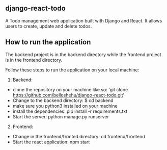 ## django-react-todo
A Todo management web application built with Django and React. It allows users to create, update and delete todos. 

## How to run the application
The backend project is in the backend directory while the frontend project is in the frontend directory. 

Follow these steps to run the application on your local machine:
1. Backend:
* clone the repository on your machine like so:
 'git clone https://github.com/belloshehu/django-react-todo.git'
* Change to the backend directory:
 $ cd backend
* make sure you python3 installed on your machine
* install the dependencies:
 pip install -r requirements.txt
 * Start the server:
  python manage.py runserver
 
 2. Frontend:
 * Change in the frontend/fronted directory:
  cd frontend/frontend
 * Start the react application:
  npm start
 
 
 
